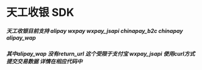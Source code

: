 # 天工收银 SDK
#####  天工收银目前支持 alipay  wxpay  wxpay_jsapi  chinapay_b2c  chinapay alipay_wap
#####  其中alipay_wap 没有return_url  这个受限于支付宝  wxpay_jsapi 使用curl方式提交交易数据 详情在相应代码中

